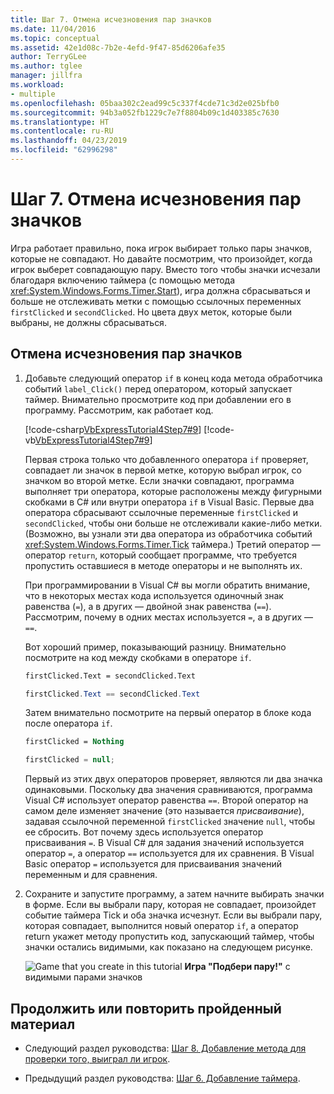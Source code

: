 ```yaml
---
title: Шаг 7. Отмена исчезновения пар значков
ms.date: 11/04/2016
ms.topic: conceptual
ms.assetid: 42e1d08c-7b2e-4efd-9f47-85d6206afe35
author: TerryGLee
ms.author: tglee
manager: jillfra
ms.workload:
- multiple
ms.openlocfilehash: 05baa302c2ead99c5c337f4cde71c3d2e025bfb0
ms.sourcegitcommit: 94b3a052fb1229c7e7f8804b09c1d403385c7630
ms.translationtype: HT
ms.contentlocale: ru-RU
ms.lasthandoff: 04/23/2019
ms.locfileid: "62996298"
---
```

# <a name="step-7-keep-pairs-visible"></a>Шаг 7. Отмена исчезновения пар значков
Игра работает правильно, пока игрок выбирает только пары значков, которые не совпадают. Но давайте посмотрим, что произойдет, когда игрок выберет совпадающую пару. Вместо того чтобы значки исчезали благодаря включению таймера (с помощью метода <xref:System.Windows.Forms.Timer.Start>), игра должна сбрасываться и больше не отслеживать метки с помощью ссылочных переменных `firstClicked` и `secondClicked`. Но цвета двух меток, которые были выбраны, не должны сбрасываться.

## <a name="to-keep-pairs-visible"></a>Отмена исчезновения пар значков

1. Добавьте следующий оператор `if` в конец кода метода обработчика событий `label_Click()` перед оператором, который запускает таймер. Внимательно просмотрите код при добавлении его в программу. Рассмотрим, как работает код.

     [!code-csharp[VbExpressTutorial4Step7#9](../ide/codesnippet/CSharp/step-7-keep-pairs-visible_1.cs)]
     [!code-vb[VbExpressTutorial4Step7#9](../ide/codesnippet/VisualBasic/step-7-keep-pairs-visible_1.vb)]

     Первая строка только что добавленного оператора `if` проверяет, совпадает ли значок в первой метке, которую выбрал игрок, со значком во второй метке. Если значки совпадают, программа выполняет три оператора, которые расположены между фигурными скобками в C# или внутри оператора `if` в Visual Basic. Первые два оператора сбрасывают ссылочные переменные `firstClicked` и `secondClicked`, чтобы они больше не отслеживали какие-либо метки. (Возможно, вы узнали эти два оператора из обработчика событий <xref:System.Windows.Forms.Timer.Tick> таймера.) Третий оператор — оператор `return`, который сообщает программе, что требуется пропустить оставшиеся в методе операторы и не выполнять их.

     При программировании в Visual C# вы могли обратить внимание, что в некоторых местах кода используется одиночный знак равенства (`=`), а в других — двойной знак равенства (`==`). Рассмотрим, почему в одних местах используется `=`, а в других — `==`.

     Вот хороший пример, показывающий разницу. Внимательно посмотрите на код между скобками в операторе `if`.

    ```vb
    firstClicked.Text = secondClicked.Text
    ```

    ```csharp
    firstClicked.Text == secondClicked.Text
    ```

     Затем внимательно посмотрите на первый оператор в блоке кода после оператора `if`.

    ```vb
    firstClicked = Nothing
    ```

    ```csharp
    firstClicked = null;
    ```

     Первый из этих двух операторов проверяет, являются ли два значка одинаковыми. Поскольку два значения сравниваются, программа Visual C# использует оператор равенства `==`. Второй оператор на самом деле изменяет значение (это называется *присваивание*), задавая ссылочной переменной `firstClicked` значение `null`, чтобы ее сбросить. Вот почему здесь используется оператор присваивания `=`. В Visual C# для задания значений используется оператор `=`, а оператор `==` используется для их сравнения. В Visual Basic оператор `=` используется для присваивания значений переменным и для сравнения.

2. Сохраните и запустите программу, а затем начните выбирать значки в форме. Если вы выбрали пару, которая не совпадает, произойдет событие таймера Tick и оба значка исчезнут. Если вы выбрали пару, которая совпадает, выполнится новый оператор `if`, а оператор return укажет методу пропустить код, запускающий таймер, чтобы значки остались видимыми, как показано на следующем рисунке.

     ![Game that you create in this tutorial](../ide/media/express_finishedgame.png)
**Игра "Подбери пару!"** с видимыми парами значков

## <a name="to-continue-or-review"></a>Продолжить или повторить пройденный материал

- Следующий раздел руководства: [Шаг 8. Добавление метода для проверки того, выиграл ли игрок](../ide/step-8-add-a-method-to-verify-whether-the-player-won.md).

- Предыдущий раздел руководства: [Шаг 6. Добавление таймера](../ide/step-6-add-a-timer.md).

